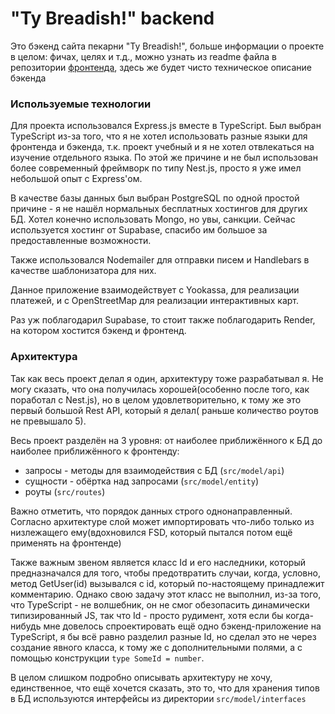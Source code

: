 # "Ty Breadish!" backend

Это бэкенд сайта пекарни "Ty Breadish!", больше информации о проекте в целом: фичах, целях и т.д., можно узнать из readme файла в репозитории [фронтенда](https://github.com/grommoott/ty-breadish), здесь же будет чисто техническое описание бэкенда

### Используемые технологии

Для проекта использовался Express.js вместе в TypeScript. Был выбран TypeScript из-за того, что я не хотел использовать разные языки для фронтенда и бэкенда, т.к. проект учебный и я не хотел отвлекаться на изучение отдельного языка. По этой же причине и не был использован более современный фреймворк по типу Nest.js, просто я уже имел небольшой опыт с Express'ом.

В качестве базы данных был выбран PostgreSQL по одной простой причине - я не нашёл нормальных бесплатных хостингов для других БД. Хотел конечно использовать Mongo, но увы, санкции. Сейчас используется хостинг от Supabase, спасибо им большое за предоставленные возможности.

Также использовался Nodemailer для отправки писем и Handlebars в качестве шаблонизатора для них.

Данное приложение взаимодействует с Yookassa, для реализации платежей, и с OpenStreetMap для реализации интерактивных карт.

Раз уж поблагодарил Supabase, то стоит также поблагодарить Render, на котором хостится бэкенд и фронтенд.

### Архитектура

Так как весь проект делал я один, архитектуру тоже разрабатывал я. Не могу сказать, что она получилась хорошей(особенно после того, как поработал с Nest.js), но в целом удовлетворительно, к тому же это первый большой Rest API, который я делал( раньше количество роутов не превышало 5).

Весь проект разделён на 3 уровня: от наиболее приближённого к БД до наиболее приближённого к фронтенду:
- запросы - методы для взаимодействия с БД (`src/model/api`)
- сущности - обёртка над запросами (`src/model/entity`)
- роуты (`src/routes`)

Важно отметить, что порядок данных строго однонаправленный. Согласно архитектуре слой может импортировать что-либо только из низлежащего ему(вдохновился FSD, который пытался потом ещё применять на фронтенде)

Также важным звеном является класс Id и его наследники, который предназначался для того, чтобы предотвратить случаи, когда, условно, метод GetUser(id) вызывался с id, который по-настоящему принадлежит комментарию. Однако свою задачу этот класс не выполнил, из-за того, что TypeScript - не волшебник, он не смог обезопасить динамически типизированный JS, так что Id - просто рудимент, хотя если бы когда-нибудь мне довелось спроектировать ещё одно бэкенд-приложение на TypeScript, я бы всё равно разделил разные Id, но сделал это не через создание явного класса, к тому же с дополнительными полями, а с помощью конструкции `type SomeId = number`.

В целом слишком подробно описывать архитектуру не хочу, единственное, что ещё хочется сказать, это то, что для хранения типов в БД используются интерфейсы из директории `src/model/interfaces`
